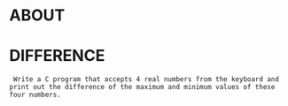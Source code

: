 # ABOUT

# DIFFERENCE

     Write a C program that accepts 4 real numbers from the keyboard and print out the difference of the maximum and minimum values of these four numbers.